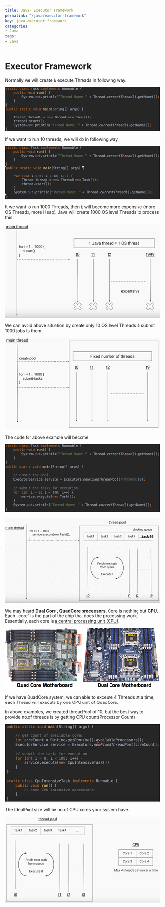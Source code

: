 ```yaml
---
title: Java- Executor Framework
permalink: "/java/executor-framework"
key: java-executor-framework
categories:
- Java
tags:
- Java
---
```


Executor Framework
=====================

Normally we will create & execute Threads in following way.

![](media/16ba5a5a67b5ad5c90db2d1259d640ed.png)

If we want to run 10 threads, we will do in following way

![](media/9ee70d904012751423a8cd00b73fdbb8.png)

It we want to run 1000 Threads, then it will become more expensive (more OS
Threads, more Heap). Java will create 1000 OS level Threads to process this.

![](media/c0c0acdf494a9ca97225ffd4c6936002.png)

We can avoid above situation by create only 10 OS level Threads & submit 1000
jobs to them.

![](media/ccd1b8e55208175c204b7c89181a8caa.png)

The code for above example will become

![](media/9a962a39f318845cadf5effe9ca1a8d2.png)

![](media/4021757b1a67f44fc90ad239b854d184.png)

We may heard **Dual Core , QuadCore proceesors**. Core is nothing but **CPU**.
Each -core" is the part of the chip that does the processing work. Essentially,
each core is [a central processing unit
(CPU)](https://www.makeuseof.com/tag/cpu-technology-explained/)**.**

![C:\\Users\\satya\\Desktop\\Untitled.png](media/8d89c919335e315b51bdcc4ba88966de.png)

If we have QuadCore system, we can able to exceute 4 Threads at a time, each
Thread will execute by one CPU unit of QuadCore.

In above examples, we created threadPool of 10, but the best way to provide
no.of threads is by getting CPU count(Processor Count)

![](media/b6f820484708d099da41d98df107cbca.png)

The IdealPool size will be no.of CPU cores your system have.

![](media/be4982ebbee18a595e87f890359044a7.png)
